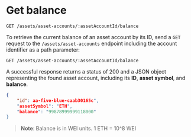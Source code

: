 # Get balance

```http
GET /assets/asset-accounts/:assetAccountId/balance
```

To retrieve the current balance of an asset account by its ID, send a `GET` request to the `/assets/asset-accounts` endpoint including the account identifier as a path parameter:

```http
GET /assets/asset-accounts/:assetAccountId/balance
```

A successful response returns a status of 200 and a JSON object representing the found asset account, including its **ID**, **asset symbol**, and **balance**.

```json
{ 
    "id": aa-five-blue-caab30165c",
    "assetSymbol": "ETH",
    "balance": "99878999999118000"
}
```

> **Note**: Balance is in WEI units. 1 ETH = 10^8 WEI

<!--- For this this and this, it returns zero if the account is not activated. --->


